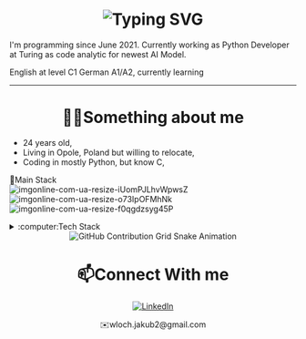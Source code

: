 <div align="center">
    <h1>
        <img src="https://readme-typing-svg.herokuapp.com?font=Jetbrains+mono&size=40&duration=3000&color=4169e1&center=true&vCenter=true&width=435&lines=Hey..+I'm+Jakub;This+is..;..my+Github..;" alt="Typing SVG"/>
    </h1>
</div>

I'm programming since June 2021. Currently working as Python Developer at Turing as code analytic for newest AI Model.

English at level C1
German A1/A2, currently learning
___
<div align="center">
    <h1>👷‍♂️Something about me</h1>
    <ul align="left">
        <li>24 years old,</li>
        <li>Living in Opole, Poland but willing to relocate,</li>
        <li>Coding in mostly Python, but know C,</li>
    </ul>
</div>
  
🍁Main Stack  
![imgonline-com-ua-resize-iUomPJLhvWpwsZ](https://user-images.githubusercontent.com/89346176/209639692-5025eecd-c1c8-4ee3-aeff-308811cfb60d.jpg)
![imgonline-com-ua-resize-o73IpOFMhNk](https://user-images.githubusercontent.com/89346176/209639906-2d5c419e-1ca2-44a2-aa39-b06c079f251b.jpg)
![imgonline-com-ua-resize-f0qgdzsyg45P](https://user-images.githubusercontent.com/89346176/209639924-927268dd-b29f-4575-9014-7aaf575ba57e.jpg)

<details>
  <summary>:computer:Tech Stack</summary>
  <p>Languages:</p>   
  <img src="https://raw.githubusercontent.com/MakaronToja2/MakaronToja2/main/photos/imgonline-com-ua-resize-iUomPJLhvWpwsZ.jpg" alt="Alt text">
  <img src="https://raw.githubusercontent.com/MakaronToja2/MakaronToja2/main/photos/imgonline-com-ua-resize-YOsDjUZEUeXCM.jpg" alt="Alt text">
  <p>Frameworks/Libraries:</p>
  <img src="https://raw.githubusercontent.com/MakaronToja2/MakaronToja2/main/photos/imgonline-com-ua-resize-o73IpOFMhNk.jpg" alt="Django">
  <img src="https://raw.githubusercontent.com/MakaronToja2/MakaronToja2/main/photos/imgonline-com-ua-resize-f0qgdzsyg45P.jpg" alt="Django-Rest">
  <img src="https://raw.githubusercontent.com/MakaronToja2/MakaronToja2/main/photos/numpy.jpg" alt="Alt text">
  <img src="https://raw.githubusercontent.com/MakaronToja2/MakaronToja2/main/photos/pandas.jpg" alt="Alt text">
  <img src="https://raw.githubusercontent.com/MakaronToja2/MakaronToja2/main/photos/seaborn.jpg" alt="Alt text">
  <p>Tools:</p>
  <img src="https://raw.githubusercontent.com/MakaronToja2/MakaronToja2/main/photos/Git.jpg" alt="Alt text">
  <img src="https://raw.githubusercontent.com/MakaronToja2/MakaronToja2/main/photos/Github.jpg" alt="Alt text">
  <img src="https://raw.githubusercontent.com/MakaronToja2/MakaronToja2/main/photos/docker.jpg" alt="Alt text">
  <img src="https://raw.githubusercontent.com/MakaronToja2/MakaronToja2/main/photos/Pycharm.jpg" alt="Alt text">
  <img src="https://raw.githubusercontent.com/MakaronToja2/MakaronToja2/main/photos/VisualStudio.jpg" alt="Alt text">
</details>

<div align="center">
    <img src="https://raw.githubusercontent.com/MakaronToja2/MakaronToja2/output/github-contribution-grid-snake.svg" alt="GitHub Contribution Grid Snake Animation"/>
</div>
<div align="center">
    <h1>📫Connect With me</h1>
    <a href="https://www.linkedin.com/in/jakubwlochjw/">
        <img src="https://img.shields.io/badge/LinkedIn-0077B5?style=for-the-badge&logo=linkedin&logoColor=white" alt="LinkedIn"/>
    </a>
    <p>✉️wloch.jakub2@gmail.com</p>
</div>
                                                                                                              
                                                                                                              

